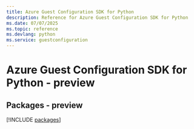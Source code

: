 ```yaml
---
title: Azure Guest Configuration SDK for Python
description: Reference for Azure Guest Configuration SDK for Python
ms.date: 07/07/2025
ms.topic: reference
ms.devlang: python
ms.service: guestconfiguration
---
```

# Azure Guest Configuration SDK for Python - preview
## Packages - preview
[!INCLUDE [packages](guest-configuration-index.md)]